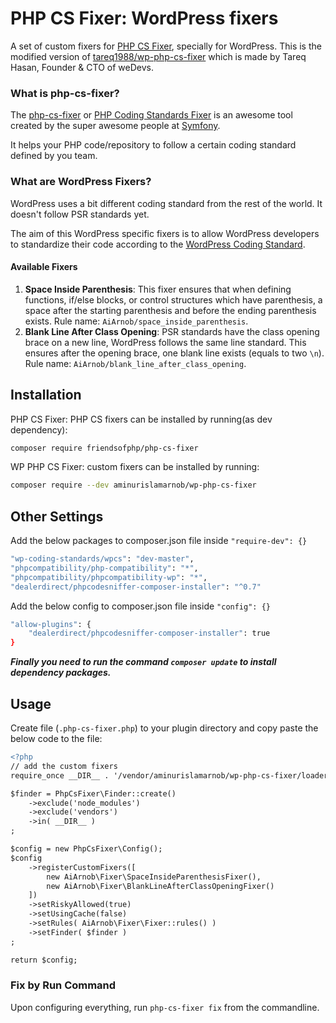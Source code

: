 # PHP CS Fixer: WordPress fixers

A set of custom fixers for [PHP CS Fixer](https://github.com/FriendsOfPHP/PHP-CS-Fixer), specially for WordPress. This is the modified version of [tareq1988/wp-php-cs-fixer](https://github.com/tareq1988/wp-php-cs-fixer) which is made by Tareq Hasan, Founder & CTO of weDevs.

### What is php-cs-fixer?

The [php-cs-fixer](https://github.com/FriendsOfPHP/PHP-CS-Fixer) or [PHP Coding Standards Fixer](https://cs.symfony.com/) is an awesome tool created by the super awesome people at [Symfony](https://symfony.com/).

It helps your PHP code/repository to follow a certain coding standard defined by you team.

### What are WordPress Fixers?

WordPress uses a bit different coding standard from the rest of the world. It doesn't follow PSR standards yet.

The aim of this WordPress specific fixers is to allow WordPress developers to standardize their code according to the [WordPress Coding Standard](https://make.wordpress.org/core/handbook/best-practices/coding-standards/php/).

#### Available Fixers

1. **Space Inside Parenthesis**: This fixer ensures that when defining functions, if/else blocks, or control structures which have parenthesis, a space after the starting parenthesis and before the ending parenthesis exists. Rule name: `AiArnob/space_inside_parenthesis`.
2. **Blank Line After Class Opening**: PSR standards have the class opening brace on a new line, WordPress follows the same line standard. This ensures after the opening brace, one blank line exists (equals to two `\n`). Rule name: `AiArnob/blank_line_after_class_opening`.

## Installation
PHP CS Fixer: PHP CS fixers can be installed by running(as dev dependency):
```bash
composer require friendsofphp/php-cs-fixer
```

WP PHP CS Fixer: custom fixers can be installed by running:

```bash
composer require --dev aminurislamarnob/wp-php-cs-fixer
```

## Other Settings
Add the below packages to composer.json file inside `"require-dev": {}`
```bash
"wp-coding-standards/wpcs": "dev-master",
"phpcompatibility/php-compatibility": "*",
"phpcompatibility/phpcompatibility-wp": "*",
"dealerdirect/phpcodesniffer-composer-installer": "^0.7"
``` 

Add the below config to composer.json file inside `"config": {}`
```bash
"allow-plugins": {
    "dealerdirect/phpcodesniffer-composer-installer": true
}
```
***Finally you need to run the command `composer update` to install dependency packages.***

## Usage
Create file (`.php-cs-fixer.php`) to your plugin directory and copy paste the below code to the file:

```diff
<?php
// add the custom fixers
require_once __DIR__ . '/vendor/aminurislamarnob/wp-php-cs-fixer/loader.php';

$finder = PhpCsFixer\Finder::create()
    ->exclude('node_modules')
    ->exclude('vendors')
    ->in( __DIR__ )
;

$config = new PhpCsFixer\Config();
$config
    ->registerCustomFixers([
        new AiArnob\Fixer\SpaceInsideParenthesisFixer(),
        new AiArnob\Fixer\BlankLineAfterClassOpeningFixer()
    ])
    ->setRiskyAllowed(true)
    ->setUsingCache(false)
    ->setRules( AiArnob\Fixer\Fixer::rules() )
    ->setFinder( $finder )
;

return $config;
```

### Fix by Run Command
Upon configuring everything, run `php-cs-fixer fix` from the commandline.
